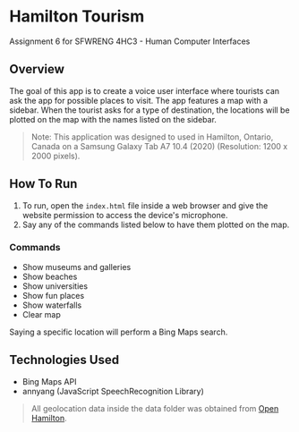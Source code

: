 # Hamilton Tourism

Assignment 6 for SFWRENG 4HC3 - Human Computer Interfaces

## Overview

The goal of this app is to create a voice user interface where tourists can ask the app for possible places to visit. The app features a map with a sidebar. When the tourist asks for a type of destination, the locations will be plotted on the map with the names listed on the sidebar.

> Note: This application was designed to used in Hamilton, Ontario, Canada on a Samsung Galaxy Tab A7 10.4 (2020) (Resolution: 1200 x 2000 pixels).

## How To Run

1. To run, open the `index.html` file inside a web browser and give the website permission to access the device's microphone. 
2. Say any of the commands listed below to have them plotted on the map.

### Commands

- Show museums and galleries
- Show beaches
- Show universities
- Show fun places
- Show waterfalls
- Clear map

Saying a specific location will perform a Bing Maps search.

## Technologies Used

- Bing Maps API
- annyang (JavaScript SpeechRecognition Library)

> All geolocation data inside the data folder was obtained from [Open Hamilton](https://open.hamilton.ca/).
